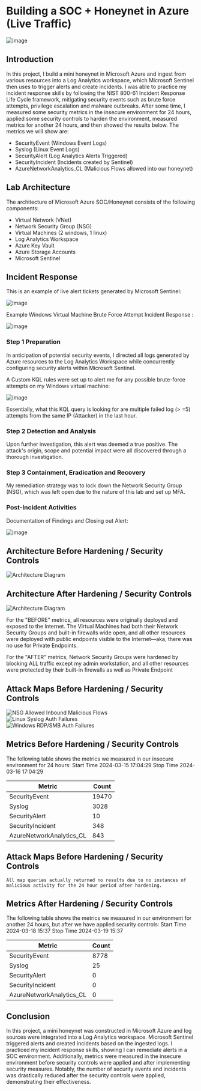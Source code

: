 # Building a SOC + Honeynet in Azure (Live Traffic)
![image](https://github.com/Dante2141/Microsoft-Azure-SOC-Lab/assets/168911151/fe3b8377-dbc2-49da-a5d5-b638e4d5a5eb)


## Introduction

In this project, I build a mini honeynet in Microsoft Azure and ingest from various resources into a Log Analytics workspace, which Microsoft Sentinel then uses to trigger alerts and create incidents. I was able to practice my incident response skills by following   the NIST 800-61 Incident Response Life Cycle framework, mitigating security events such as brute force attempts, privilege escalation and malware outbreaks. After some time, I measured some security metrics in the insecure environment for 24 hours, applied some security controls to harden the environment, measured metrics for another 24 hours, and then showed the results below. The metrics we will show are:

- SecurityEvent (Windows Event Logs)
- Syslog (Linux Event Logs)
- SecurityAlert (Log Analytics Alerts Triggered)
- SecurityIncident (Incidents created by Sentinel)
- AzureNetworkAnalytics_CL (Malicious Flows allowed into our honeynet)

## Lab Architecture
The architecture of Microsoft Azure SOC/Honeynet consists of the following components:

- Virtual Network (VNet)
- Network Security Group (NSG)
- Virtual Machines (2 windows, 1 linux)
- Log Analytics Workspace
- Azure Key Vault
- Azure Storage Accounts
- Microsoft Sentinel

## Incident Response 
This is an example of live alert tickets generated by Microsoft Sentinel: 

![image](https://github.com/Dante2141/Microsoft-Azure-SOC-Lab/assets/168911151/6e649aa0-8055-4b73-b10c-bc1deb94890f)


Example  Windows Virtual Machine Brute Force Attempt Incident Response :

![image](https://github.com/Dante2141/Microsoft-Azure-SOC-Lab/assets/168911151/1b06e0b3-cc83-4a32-a4cd-f7986b2e8c06)


### Step 1 Preparation

In anticipation of potential security events, I directed all logs generated by Azure resources to the Log Analytics Workspace while concurrently configuring security alerts within Microsoft Sentinel.


A Custom KQL rules were set up to alert me for any possible brute-force attempts on my Windows virtual machine: 

![image](https://github.com/Dante2141/Microsoft-Azure-SOC-Lab/assets/168911151/b2f1690a-ce57-4417-8794-9d6e551e7bf5)

Essentially, what this KQL query is looking for are multiple failed log (> =5)  attempts from the same IP (Attacker) in the last hour. 


### Step 2 Detection and Analysis 

Upon further investigation, this alert was deemed a true positive.
The attack's origin, scope and potential impact were all discovered through a thorough investigation. 

### Step 3 Containment, Eradication and Recovery 

My remediation strategy was to lock down the Network Security Group (NSG), which was left open due to the nature of this lab and set up MFA.

### Post-Incident Activities 

Documentation of Findings and Closing out Alert: 

![image](https://github.com/Dante2141/Microsoft-Azure-SOC-Lab/assets/168911151/7504a7fe-4c57-4160-9879-7caf47393a8d)



  

## Architecture Before Hardening / Security Controls
![Architecture Diagram](https://i.imgur.com/aBDwnKb.jpg)

## Architecture After Hardening / Security Controls
![Architecture Diagram](https://i.imgur.com/YQNa9Pp.jpg)


For the "BEFORE" metrics, all resources were originally deployed and exposed to the Internet. The Virtual Machines had both their Network Security Groups and built-in firewalls wide open, and all other resources were deployed with public endpoints visible to the Internet—aka, there was no use for Private Endpoints.

For the "AFTER" metrics, Network Security Groups were hardened by blocking ALL traffic except my admin workstation, and all other resources were protected by their built-in firewalls as well as Private Endpoint

## Attack Maps Before Hardening / Security Controls
![NSG Allowed Inbound Malicious Flows](https://i.imgur.com/1qvswSX.png)<br>
![Linux Syslog Auth Failures](https://i.imgur.com/G1YgZt6.png)<br>
![Windows RDP/SMB Auth Failures](https://i.imgur.com/ESr9Dlv.png)<br>

## Metrics Before Hardening / Security Controls

The following table shows the metrics we measured in our insecure environment for 24 hours:
Start Time 2024-03-15 17:04:29
Stop Time 2024-03-16 17:04:29

| Metric                   | Count
| ------------------------ | -----
| SecurityEvent            | 19470
| Syslog                   | 3028
| SecurityAlert            | 10
| SecurityIncident         | 348
| AzureNetworkAnalytics_CL | 843

## Attack Maps Before Hardening / Security Controls

```All map queries actually returned no results due to no instances of malicious activity for the 24 hour period after hardening.```

## Metrics After Hardening / Security Controls

The following table shows the metrics we measured in our environment for another 24 hours, but after we have applied security controls:
Start Time 2024-03-18 15:37
Stop Time	2024-03-19 15:37

| Metric                   | Count
| ------------------------ | -----
| SecurityEvent            | 8778
| Syslog                   | 25
| SecurityAlert            | 0
| SecurityIncident         | 0
| AzureNetworkAnalytics_CL | 0

## Conclusion

In this project, a mini honeynet was constructed in Microsoft Azure and log sources were integrated into a Log Analytics workspace. Microsoft Sentinel triggered alerts and created incidents based on the ingested logs. I practiced my incident response skills, showing I can remediate alerts in a SOC environment.  Additionally, metrics were measured in the insecure environment before security controls were applied and after implementing security measures. Notably, the number of security events and incidents was drastically reduced after the security controls were applied, demonstrating their effectiveness.


